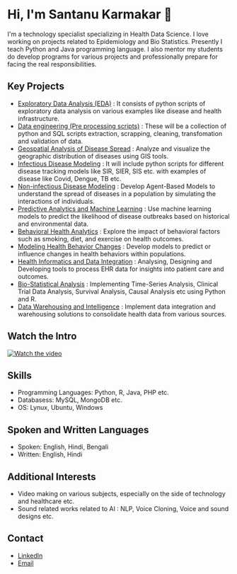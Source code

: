 # Hi, I'm Santanu Karmakar 👋

I'm a technology specialist specializing in Health Data Science. I love working on projects related to Epidemiology and Bio Statistics. Presently I teach Python and Java programming language. I also mentor my students do develop programs for various projects and professionally prepare for facing the real responsibilities.

## Key Projects
- [Exploratory Data Analysis (EDA)](https://github.com/fromsantanu/EDA-Main) : It consists of python scripts of exploratory data analysis on various examples like disease and health infrastructure.
- [Data engineering (Pre processing scripts)](https://github.com/fromsantanu/tbd) : These will be a collection of python and SQL scripts extraction, scrapping, cleaning, transfomation and validation of data.
- [Geospatial Analysis of Disease Spread](https://github.com/fromsantanu/tbd) : Analyze and visualize the geographic distribution of diseases using GIS tools.
- [Infectious Disease Modeling](https://github.com/fromsantanu/tbd) : It will include python scripts for different disease tracking models like SIR, SIER, SIS etc. with examples of disease like Covid, Dengue, TB etc.
- [Non-infectious Disease Modeling](https://github.com/fromsantanu/tbd) : Develop Agent-Based Models to understand the spread of diseases in a population by simulating the interactions of individuals.
- [Predictive Analytics and Machine Learning](https://github.com/fromsantanu/tbd) : Use machine learning models to predict the likelihood of disease outbreaks based on historical and environmental data.
- [Behavioral Health Analytics](https://github.com/fromsantanu/tbd) : Explore the impact of behavioral factors such as smoking, diet, and exercise on health outcomes.
- [Modeling Health Behavior Changes](https://github.com/fromsantanu/tbd) : Develop models to predict or influence changes in health behaviors within populations.
- [Health Informatics and Data Integration](https://github.com/fromsantanu/tbd) : Analysing, Designing and Developing tools to process EHR data for insights into patient care and outcomes.
- [Bio-Statistical Analysis](https://github.com/fromsantanu/tbd) : Implementing Time-Series Analysis, Clinical Trial Data Analysis, Survival Analysis, Causal Analysis etc using Python and R.
- [Data Warehousing and Intelligence](https://github.com/fromsantanu/tbd) : Implement data integration and warehousing solutions to consolidate health data from various sources.

## Watch the Intro 
[![Watch the video](https://img.youtube.com/vi/wk5bUUyEFSc/hqdefault.jpg)](https://www.youtube.com/watch?v=wk5bUUyEFSc)


## Skills
- Programming Languages: Python, R, Java, PHP etc.
- Databasess: MySQL, MongoDB etc.
- OS: Lynux, Ubuntu, Windows

## Spoken and Written Languages
- Spoken: English, Hindi, Bengali
- Written: English, Hindi

## Additional Interests
- Video making on various subjects, especially on the side of technology and healthcare etc.
- Sound related works related to AI : NLP, Voice Cloning, Voice and sound designs etc.

## Contact
- [LinkedIn](https://www.linkedin.com/in/santanukarmakar/)
- [Email](mailto:fromsantanu@gmailcom)
